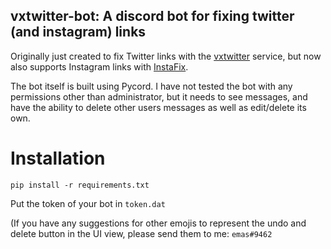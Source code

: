 ## vxtwitter-bot: A discord bot for fixing twitter (and instagram) links

Originally just created to fix Twitter links with the [vxtwitter](https://vxtwitter.com) service, but now also supports Instagram links with [InstaFix](https://www.ddinstagram.com/).

The bot itself is built using Pycord. I have not tested the bot with any permissions other than administrator, but it needs to see messages, and have the ability to delete other users messages as well as edit/delete its own.

# Installation

    pip install -r requirements.txt

Put the token of your bot in `token.dat`

(If you have any suggestions for other emojis to represent the undo and delete button in the UI view, please send them to me: `emas#9462` 
